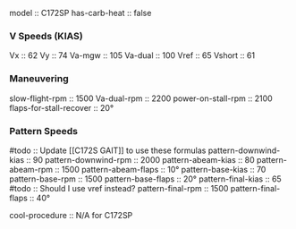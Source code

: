 model :: C172SP
has-carb-heat :: false

### V Speeds (KIAS)
Vx :: 62
Vy :: 74
Va-mgw :: 105
Va-dual :: 100
Vref :: 65
Vshort :: 61

### Maneuvering
slow-flight-rpm :: 1500
Va-dual-rpm :: 2200
power-on-stall-rpm :: 2100
flaps-for-stall-recover :: 20°

### Pattern Speeds
#todo :: Update [[C172S GAIT]] to use these formulas
pattern-downwind-kias :: 90
pattern-downwind-rpm :: 2000
pattern-abeam-kias :: 80
pattern-abeam-rpm :: 1500
pattern-abeam-flaps :: 10°
pattern-base-kias :: 70
pattern-base-rpm :: 1500
pattern-base-flaps :: 20°
pattern-final-kias :: 65
#todo :: Should I use vref instead?
pattern-final-rpm :: 1500
pattern-final-flaps :: 40°

cool-procedure :: N/A for C172SP